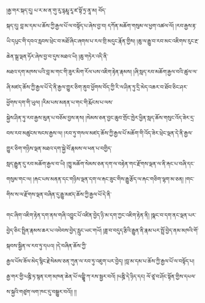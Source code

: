 ﻿  
།རྒྱ་གར་སྐད་དུ། པ་ར་མ་ན་གུ་རུ་དྷརྨཱ་རཱ་ཛ་སྟོ་ཏྲ་ནཱ་མ། བོད་  
སྐད་དུ། བླ་མ་དམ་པ་ཆོས་ཀྱི་རྒྱལ་པོ་ལ་བསྟོད་པ་ཞེས་བྱ་བ། དཀོན་མཆོག་གསུམ་ལ་ཕྱག་འཚལ་ལོ། །རབ་རྒྱས་རྟ་ཡི་དཔུང་གི་དབའ་རླབས་ཕྲེང་བ་མཐོ་ཞིང་ཞགས་པ་རལ་གྲི་མདུང་རྣོན་གྱིས། །ཆུ་ལ་རྒྱུ་བ་རབ་མང་འཇིགས་རུང་རྔ་ཆེན་སྒྲ་ལྡན་ཧོར་ཞེས་བྱ་བ་དུས་མཐའ་ཡི། །ཆུ་གཏེར་འདི་ནི་  
མཐའ་དག་མཁས་པའི་བླ་མ་གང་གི་ཟུར་མིག་རོལ་པས་འཇིག་རྟེན་རྣམས། །ཞི་སླད་རབ་མཆོག་རྒྱལ་བའི་ཚུལ་ལ་ཞི་མཛད་ཆོས་ཀྱི་རྒྱལ་པོ་དེ་ནི་རྒྱལ་གྱུར་ཅིག་ནུབ་ཕྱོགས་བོད་ཀྱི་རི་ལ་ཤིན་ཏུ་དྲི་མེད་འཆར་བ་ཐོབ་ཅིང་ཤར་ཕྱོགས་དག་གི་ཡུལ། །རིམ་པས་མནན་པ་གང་གི་རྨོངས་པ་ལས་  
སྐྱེས་ཤིན་ཏུ་རབ་རྒྱས་མུན་པ་བཅོམ་བྱས་ནས། །སེམས་ཅན་བྱང་ཆུབ་གྲོང་ཁྱེར་ཕྱིན་སླད་ཆོས་གསུང་འོད་ཟེར་དྲ་བས་རབ་མཚུངས་སངས་རྒྱས་ལ། །རབ་ཏུ་གསལ་མཛད་ཆོས་ཀྱི་རྒྱལ་པོ་མཆོག་གི་འོད་ཟེར་ཕྲེང་ལྡན་དེ་ནི་རྒྱལ་གྱུར་ཅིག་གཉིས་ལྡན་མཐའ་དག་སྐྱེ་བོ་རྣམས་ལ་ཕན་པ་བགྱིད་  
སླད་རྒྱུན་དུ་རབ་མཆོག་རྒྱལ་བ་ཡི། །ཁྱུ་མཆོག་སེམས་ཅན་དག་ལ་བརྟེན་གང་རྫོགས་ལྡན་ལ་ནི་རྐང་པ་བཞི་དང་གསུམ་གང་ལ། །རྐང་པས་མནན་དང་གཉིས་ལྡན་དག་ལ་རྐང་ཟུང་གིས་རྒྱུ་རྩོད་ལ་རྐང་གཅིག་ལྷག་མ་ཅན། །གང་གིས་ས་ལ་རྫོགས་ལྡན་བཞིན་དུ་རྒྱུ་མཛད་ཆོས་ཀྱི་རྒྱལ་པོ་དེ་ནི་  
  
གང་ཞིག་འཇིག་རྟེན་དག་ནས་གཞི་འབྱུང་པོ་འཛིན་བྱེད་ཉི་མ་དག་ཀྱང་འཇིག་རྟེན་ནི། །སྣང་བ་དག་ནང་ལྡན་པར་བྱེད་ཅིང་སྤྲིན་རྣམས་ཆར་པ་འབེབས་བྱེད་རླུང་ཡང་གཡོ། །ཟླ་བ་བདུད་རྩིའི་རྒྱུན་ནི་རྣམ་པར་སྤྲོ་བྱེད་ནམ་མཁའི་གོ་སྐབས་སྦྱིན་ལ་རབ་ཏུ་དཔའ། །དེ་བཞིན་ཆོས་ཀྱི་  
རྒྱལ་པོས་ཟོལ་མེད་སྙིང་རྗེ་སེམས་ཅན་ཀུན་ལ་རབ་ཏུ་འཇུག་པར་བྱེད། །བླ་མ་དམ་པ་ཆོས་ཀྱི་རྒྱལ་པོ་ལ་བསྟོད་པ། རྒྱ་གར་གྱི་པཎྜི་ཏ་སྙན་ངག་མཁན་ཆེན་པོ་ལཀྵྨཱི་ཀ་རས་སྦྱར་བའོ། །པཎྜི་དེ་ཉིད་དང། ལོ་ཙཱ་བ་ཤོང་སྟོན་གྱིས་དཔལ་ས་སྐྱའི་གཙུག་ལག་ཁང་དུ་བསྒྱུར་བའོ།། །།  
  
  

